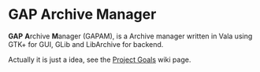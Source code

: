 GAP Archive Manager
===================

**GAP** **A**rchive **M**anager (GAPAM), is a Archive manager written in Vala using GTK+ for GUI, GLib and LibArchive for backend.

Actually it is just a idea, see the [Project Goals](../../wiki/Project-Goals) wiki page.

